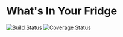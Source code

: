# What's In Your Fridge

<a href="https://travis-ci.com/nehasahay/Project2"><img src="https://travis-ci.com/nehasahay/Project2.svg?branch=master" alt="Build Status"></a> [![Coverage Status](https://coveralls.io/repos/github/nehasahay/Project2/badge.svg?branch=master)](https://coveralls.io/github/nehasahay/Project2?branch=master)
